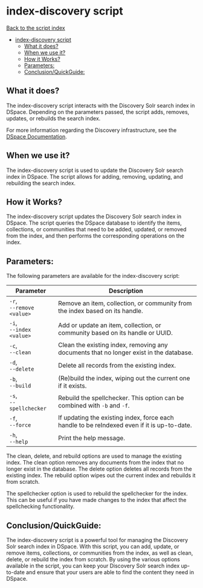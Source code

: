 # index-discovery script
[Back to the script index](index.md)
<!-- TOC -->
* [index-discovery script](#index-discovery-script)
  * [What it does?](#what-it-does)
  * [When we use it?](#when-we-use-it)
  * [How it Works?](#how-it-works)
  * [Parameters:](#parameters)
  * [Conclusion/QuickGuide:](#conclusionquickguide)
<!-- TOC -->
## What it does?

The index-discovery script interacts with the Discovery Solr search index in DSpace. Depending on the parameters passed,
the script adds, removes, updates, or rebuilds the search index.

For more information regarding the Discovery infrastructure, see the [DSpace Documentation](https://wiki.lyrasis.org/display/DSDOC7x/Discovery).

## When we use it?

The index-discovery script is used to update the Discovery Solr search index in DSpace. The script allows for adding,
removing, updating, and rebuilding the search index.

## How it Works?

The index-discovery script updates the Discovery Solr search index in DSpace. The script queries the DSpace database to
identify the items, collections, or communities that need to be added, updated, or removed from the index, and then
performs the corresponding operations on the index.

## Parameters:

The following parameters are available for the index-discovery script:

| Parameter                     | Description                                                                                 |
|-------------------------------|---------------------------------------------------------------------------------------------|
| `-r`, <br/>`--remove <value>` | Remove an item, collection, or community from the index based on its handle.                |
| `-i`, <br/>`--index <value>`  | Add or update an item, collection, or community based on its handle or UUID.                |
| `-c`, <br/>`--clean`          | Clean the existing index, removing any documents that no longer exist in the database.      |
| `-d`, <br/>`--delete`         | Delete all records from the existing index.                                                 |
| `-b`, <br/>`--build`          | (Re)build the index, wiping out the current one if it exists.                               |
| `-s`, <br/>`--spellchecker`   | Rebuild the spellchecker. This option can be combined with `-b` and `-f`.                   |
| `-f`, <br/>`--force`          | If updating the existing index, force each handle to be reIndexed even if it is up-to-date. |
| `-h`, <br/>`--help`           | Print the help message.                                                                     |

The clean, delete, and rebuild options are used to manage the existing index. The clean option removes any documents
from the index that no longer exist in the database. The delete option deletes all records from the existing index. The
rebuild option wipes out the current index and rebuilds it from scratch.

The spellchecker option is used to rebuild the spellchecker for the index. This can be useful if you have made changes
to the index that affect the spellchecking functionality.

## Conclusion/QuickGuide:

The index-discovery script is a powerful tool for managing the Discovery Solr search index in DSpace. With this script,
you can add, update, or remove items, collections, or communities from the index, as well as clean, delete, or rebuild
the index from scratch. By using the various options available in the script, you can keep your Discovery Solr search
index up-to-date and ensure that your users are able to find the content they need in DSpace.
